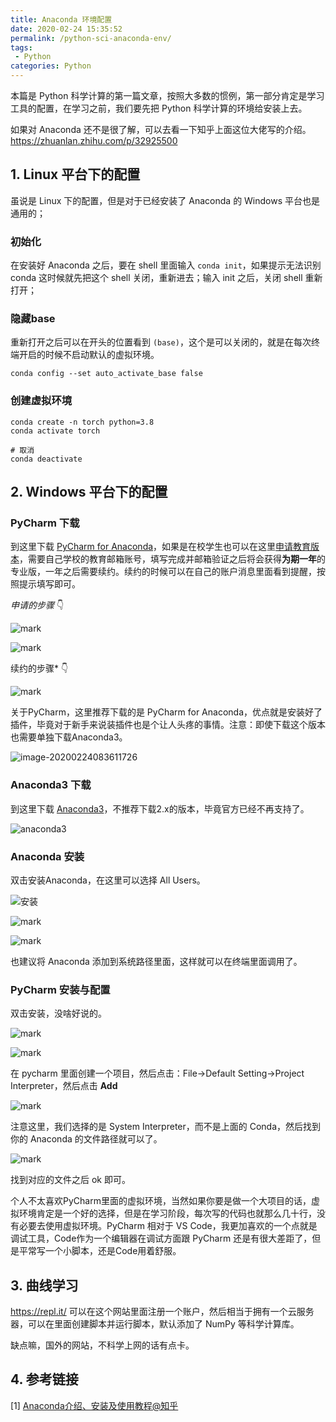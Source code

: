 ```yaml
---
title: Anaconda 环境配置
date: 2020-02-24 15:35:52
permalink: /python-sci-anaconda-env/
tags: 
 - Python
categories: Python
---
```


本篇是 Python 科学计算的第一篇文章，按照大多数的惯例，第一部分肯定是学习工具的配置，在学习之前，我们要先把 Python 科学计算的环境给安装上去。

<!-- more -->

如果对 Anaconda 还不是很了解，可以去看一下知乎上面这位大佬写的介绍。https://zhuanlan.zhihu.com/p/32925500

## 1. Linux 平台下的配置

虽说是 Linux 下的配置，但是对于已经安装了 Anaconda 的 Windows 平台也是通用的；

### 初始化

在安装好 Anaconda 之后，要在 shell 里面输入 `conda init`，如果提示无法识别 conda 这时候就先把这个 shell 关闭，重新进去；输入 init 之后，关闭 shell 重新打开；

### 隐藏base

重新打开之后可以在开头的位置看到 `(base)`，这个是可以关闭的，就是在每次终端开启的时候不启动默认的虚拟环境。

```shell
conda config --set auto_activate_base false
```

### 创建虚拟环境

```shell
conda create -n torch python=3.8
conda activate torch

# 取消
conda deactivate
```

## 2. Windows 平台下的配置

### PyCharm 下载

到这里下载 [PyCharm for Anaconda](https://www.jetbrains.com/pycharm/promo/anaconda/)，如果是在校学生也可以在这里[申请教育版本](https://www.jetbrains.com/shop/eform/students)，需要自己学校的教育邮箱账号，填写完成并邮箱验证之后将会获得**为期一年**的专业版，一年之后需要续约。续约的时候可以在自己的账户消息里面看到提醒，按照提示填写即可。

*申请的步骤* 👇

![mark](https://xerrors.oss-cn-shanghai.aliyuncs.com/blog/20200224/nbX77fQ1IfOd.png)

![mark](https://xerrors.oss-cn-shanghai.aliyuncs.com/blog/20200224/m878qH4RtaAO.png)

续约的步骤* 👇

![mark](https://xerrors.oss-cn-shanghai.aliyuncs.com/blog/20200224/R5buXiBoaDEL.png)

关于PyCharm，这里推荐下载的是 PyCharm for Anaconda，优点就是安装好了插件，毕竟对于新手来说装插件也是个让人头疼的事情。注意：即使下载这个版本也需要单独下载Anaconda3。

![image-20200224083611726](https://xerrors.oss-cn-shanghai.aliyuncs.com/blog/20200224/oUswrUDxTHub.png)

### Anaconda3 下载

到这里下载 [Anaconda3](https://www.anaconda.com/distribution/#download-section)，不推荐下载2.x的版本，毕竟官方已经不再支持了。

![anaconda3](https://xerrors.oss-cn-shanghai.aliyuncs.com/blog/20200224/exWL0aa9kVsa.png)



### Anaconda 安装

双击安装Anaconda，在这里可以选择 All Users。

![安装](https://xerrors.oss-cn-shanghai.aliyuncs.com/blog/20200224/9PmqTRUMFYtG.png)

![mark](https://xerrors.oss-cn-shanghai.aliyuncs.com/blog/20200224/DhKqKwJnc01g.png)

![mark](https://xerrors.oss-cn-shanghai.aliyuncs.com/blog/20200224/dRjLLugWQxHq.png)

也建议将 Anaconda 添加到系统路径里面，这样就可以在终端里面调用了。

### PyCharm 安装与配置

双击安装，没啥好说的。

![mark](https://xerrors.oss-cn-shanghai.aliyuncs.com/blog/20200224/P83hCUcaS9TP.png)

![mark](https://xerrors.oss-cn-shanghai.aliyuncs.com/blog/20200224/OVYsFQaDBlqK.png)

在 pycharm 里面创建一个项目，然后点击：File->Default Setting->Project Interpreter，然后点击 **Add**

![mark](https://xerrors.oss-cn-shanghai.aliyuncs.com/blog/20200224/YE7uzUwYcoiA.png)

注意这里，我们选择的是 System Interpreter，而不是上面的 Conda，然后找到你的 Anaconda 的文件路径就可以了。

![mark](https://xerrors.oss-cn-shanghai.aliyuncs.com/blog/20200224/kMk1x3odtA9C.png)

找到对应的文件之后 ok 即可。

个人不太喜欢PyCharm里面的虚拟环境，当然如果你要是做一个大项目的话，虚拟环境肯定是一个好的选择，但是在学习阶段，每次写的代码也就那么几十行，没有必要去使用虚拟环境。PyCharm 相对于 VS Code，我更加喜欢的一个点就是调试工具，Code作为一个编辑器在调试方面跟 PyCharm 还是有很大差距了，但是平常写一个小脚本，还是Code用着舒服。

## 3. 曲线学习

https://repl.it/ 可以在这个网站里面注册一个账户，然后相当于拥有一个云服务器，可以在里面创建脚本并运行脚本，默认添加了 NumPy 等科学计算库。

缺点嘛，国外的网站，不科学上网的话有点卡。

## 4. 参考链接

[1] [Anaconda介绍、安装及使用教程@知乎](https://zhuanlan.zhihu.com/p/32925500)